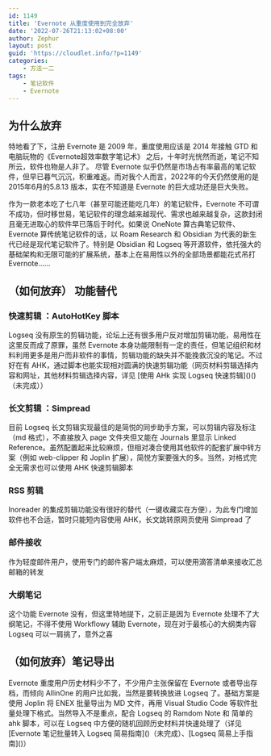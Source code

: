 ```yaml
---
id: 1149
title: 'Evernote 从重度使用到完全放弃'
date: '2022-07-26T21:13:02+08:00'
author: Zephur
layout: post
guid: 'https://cloudlet.info/?p=1149'
categories:
    - 方法一二
tags:
    - 笔记软件
    - Evernote
---
```


## 为什么放弃

特地看了下，注册 Evernote 是 2009 年，重度使用应该是 2014 年接触 GTD 和电脑玩物的《Evernote超效率数字笔记术》 之后，十年时光恍然而逝，笔记不知所云，软件也物是人非了。 尽管 Evernote 似乎仍然是市场占有率最高的笔记软件，但早已暮气沉沉，积重难返。而对我个人而言，2022年的今天仍然使用的是 2015年6月的5.8.13 版本，实在不知道是 Evernote 的巨大成功还是巨大失败。

<!-- more -->

作为一款老本吃了七八年（甚至可能还能吃几年）的笔记软件，Evernote 不可谓不成功，但时移世易，笔记软件的理念越来越现代、需求也越来越复杂，这款封闭且毫无进取心的软件早已落后于时代。如果说 OneNote 算古典笔记软件、Evernote 算传统笔记软件的话，以 Roam Research 和 Obsidian 为代表的新生代已经是现代笔记软件了。特别是 Obsidian 和 Logseq 等开源软件，依托强大的基础架构和无限可能的扩展系统，基本上在易用性以外的全部场景都能花式吊打 Evernote……

## （如何放弃） 功能替代

### 快速剪辑 ：AutoHotKey 脚本

Logseq 没有原生的剪辑功能，论坛上还有很多用户反对增加剪辑功能，易用性在这里反而成了原罪，虽然 Evernote 本身功能限制有一定的责任，但笔记组织和材料利用更多是用户而非软件的事情，剪辑功能的缺失并不能挽救沉没的笔记。不过好在有 AHK，通过脚本也能实现相对圆满的快速剪辑功能（网页材料剪辑选择内容和网址，其他材料剪辑选择内容，详见 \[使用 AHk 实现 Logseq 快速剪辑\]()()（未完成））

### 长文剪辑 ：Simpread

目前 Logseq 长文剪辑实现最佳的是简悦的同步助手方案，可以剪辑内容及标注（md 格式），不直接放入 page 文件夹但又能在 Journals 里显示 Linked Reference。虽然配置起来比较麻烦，但相对凑合使用其他软件的配套扩展中转方案（例如 web-clipper 和 Joplin 扩展），简悦方案要强大的多。当然，对格式完全无需求也可以使用 AHK 快速剪辑脚本

### RSS 剪辑

Inoreader 的集成剪辑功能没有很好的替代（一键收藏实在方便），为此专门增加软件也不合适，暂时只能短内容使用 AHK，长文跳转原网页使用 Simpread 了

### 邮件接收

作为轻度邮件用户，使用专门的邮件客户端太麻烦，可以使用滴答清单来接收汇总邮箱的转发

### 大纲笔记

这个功能 Evernote 没有，但这里特地提下，之前正是因为 Evernote 处理不了大纲笔记，不得不使用 Workflowy 辅助 Evernote，现在对于最核心的大纲类内容 Logseq 可以一肩挑了，意外之喜

## （如何放弃）笔记导出

Evernote 重度用户历史材料少不了，不少用户主张保留在 Evernote 或者导出存档，而倾向 AllinOne 的用户比如我，当然是要转换放进 Logseq 了。基础方案是使用 Joplin 将 ENEX 批量导出为 MD 文件，再用 Visual Studio Code 等软件批量处理下格式。当然导入不是重点，配合 Logseq 的 Ramdom Note 和 简单的 ahk 脚本，可以在 Logseq 中方便的随机回顾历史材料并快速处理了（详见 \[Evernote 笔记批量转入 Logseq 简易指南\]()（未完成）、\[Logseq 简易上手指南\]()）